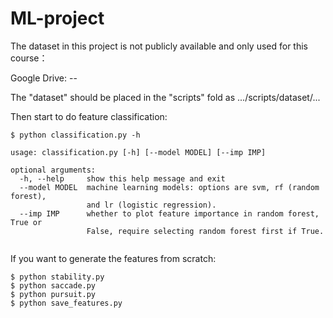 # ML-project

The dataset in this project is not publicly available and only used for this course：

Google Drive: --

The "dataset" should be placed in the "scripts" fold as .../scripts/dataset/...

Then start to do feature classification:
```
$ python classification.py -h

usage: classification.py [-h] [--model MODEL] [--imp IMP]

optional arguments:
  -h, --help     show this help message and exit
  --model MODEL  machine learning models: options are svm, rf (random forest),
                 and lr (logistic regression).
  --imp IMP      whether to plot feature importance in random forest, True or
                 False, require selecting random forest first if True.
                 
```
If you want to generate the features from scratch:
```
$ python stability.py
$ python saccade.py
$ python pursuit.py
$ python save_features.py
```
